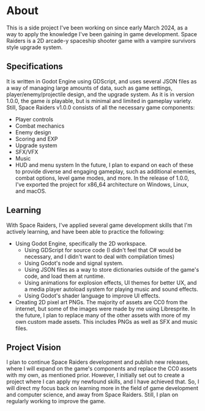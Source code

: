 # About

This is a side project I've been working on since early March 2024, as a way to apply the knowledge I've been gaining in game development. Space Raiders is a 2D arcade-y spaceship shooter game with a vampire survivors style upgrade system.

## Specifications

It is written in Godot Engine using GDScript, and uses several JSON files as a way of managing large amounts of data, such as game settings, player/enemy/projectile design, and the upgrade system. As it is in version 1.0.0, the game *is* playable, but is minimal and limited in gameplay variety. Still, Space Raiders v1.0.0 consists of all the necessary game components:
* Player controls
* Combat mechanics
* Enemy design
* Scoring and EXP
* Upgrade system
* SFX/VFX
* Music
* HUD and menu system
In the future, I plan to expand on each of these to provide diverse and engaging gameplay, such as additional enemies, combat options, level game modes, and more.
In the release of 1.0.0, I've exported the project for x86_64 architecture on Windows, Linux, and macOS.

## Learning

With Space Raiders, I've applied several game development skills that I'm actively learning, and have been able to practice the following:
* Using Godot Engine, specifically the 2D workspace.
    * Using GDScript for source code (I didn't feel that C# would be necessary, and I didn't want to deal with compilation times)
    * Using Godot's node and signal system.
    * Using JSON files as a way to store dictionaries outside of the game's code, and load them at runtime.
    * Using animations for explosion effects, UI themes for better UX, and a media player autoload system for playing music and sound effects.
    * Using Godot's shader language to improve UI effects.
* Creating 2D pixel art PNGs. The majority of assets are CC0 from the internet, but some of the images were made by me using Libresprite. In the future, I plan to replace many of the other assets with more of my own custom made assets. This includes PNGs as well as SFX and music files.

## Project Vision

I plan to continue Space Raiders development and publish new releases, where I will expand on the game's components and replace the CC0 assets with my own, as mentioned prior. However, I initially set out to create a project where I can apply my newfound skills, and I have achieved that. So, I will direct my focus back on learning more in the field of game development and computer science, and away from Space Raiders. Still, I plan on regularly working to improve the game. 
